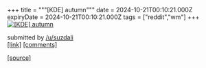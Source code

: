 +++
title = """[KDE] autumn"""
date = 2024-10-21T00:10:21.000Z
expiryDate = 2024-10-21T00:10:21.000Z
tags = ["reddit","wm"]
+++
[![[KDE] autumn](https://preview.redd.it/xergmwj840wd1.png?width=640&crop=smart&auto=webp&s=8a3dbc0985557edf845c7d720b247f95913016f5 "[KDE] autumn")](https://www.reddit.com/r/unixporn/comments/1g8cyak/kde_autumn/)

submitted by [/u/suzdali](https://www.reddit.com/user/suzdali)  
[\[link\]](https://i.redd.it/xergmwj840wd1.png) [\[comments\]](https://www.reddit.com/r/unixporn/comments/1g8cyak/kde_autumn/)

[[source]](https://www.reddit.com/r/unixporn/comments/1g8cyak/kde_autumn/)
